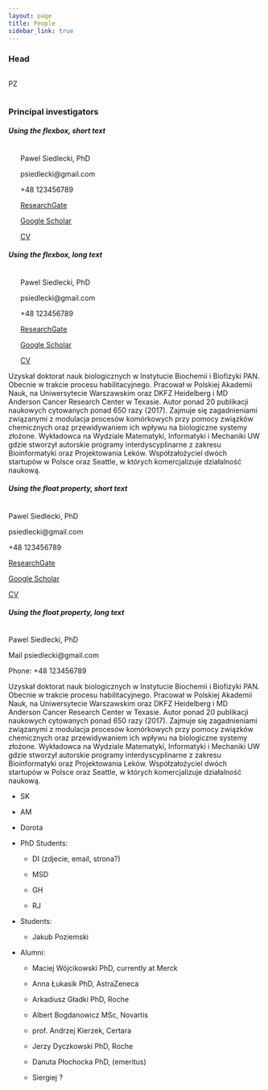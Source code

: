```yaml
---
layout: page
title: People
sidebar_link: true
---
```


### Head

<div style="overflow: auto">
  <img src="https://placehold.it/200x200" alt="" style="float:left; margin-right: 20px">
  <p>PZ</p>
</div>


### Principal investigators

##### Using the flexbox, short text

<div class="flex-container">
  <img src="https://placehold.it/200x200" alt="">
  <ul style="list-style-type:none;">
    <li><p style="margin-bottom: 0px;">Pawel Siedlecki, PhD</p></li>
    <li><p style="margin-bottom: 0px">psiedlecki@gmail.com</p></li>
    <li><p style="margin-bottom: 0px">+48 123456789</p></li>
    <li><p style="margin-bottom: 0px"><a href="https://www.researchgate.net/profile/Pawel_Siedlecki">ResearchGate</a></p></li>
    <li><p style="margin-bottom: 0px"><a href="https://scholar.google.pl/citations?user=4MGHwSYAAAAJ&hl=en">Google Scholar</a></p></li>
    <li><p style="margin-bottom: 0px"><a href="http://webjeda.com/online-cv/">CV</a></p></li>
</ul>
</div>

##### Using the flexbox, long text

<div class="flex-container">
  <img src="https://placehold.it/200x200" alt="">
  <ul style="list-style-type:none;">
    <li><p style="margin-bottom: 0px;">Pawel Siedlecki, PhD</p></li>
    <li><p style="margin-bottom: 0px">psiedlecki@gmail.com</p></li>
    <li><p style="margin-bottom: 0px">+48 123456789</p></li>
    <li><p style="margin-bottom: 0px"><a href="https://www.researchgate.net/profile/Pawel_Siedlecki">ResearchGate</a></p></li>
    <li><p style="margin-bottom: 0px"><a href="https://scholar.google.pl/citations?user=4MGHwSYAAAAJ&hl=en">Google Scholar</a></p></li>
    <li><p style="margin-bottom: 0px"><a href="http://webjeda.com/online-cv/">CV</a></p></li>
</ul>
</div>
<p>Uzyskał doktorat nauk biologicznych w Instytucie Biochemii i Biofizyki PAN. Obecnie w trakcie procesu habilitacyjnego. Pracował w Polskiej Akademii Nauk, na Uniwersytecie Warszawskim oraz DKFZ Heidelberg i MD Anderson Cancer Research Center w Texasie. Autor ponad 20 publikacji naukowych cytowanych ponad 650 razy (2017). Zajmuje się zagadnieniami związanymi z modulacja procesów komórkowych przy pomocy związków chemicznych oraz przewidywaniem ich wpływu na biologiczne systemy złożone. Wykładowca na Wydziale Matematyki, Informatyki i Mechaniki UW gdzie stworzył autorskie programy interdyscyplinarne z zakresu Bioinformatyki oraz Projektowania Leków. Współzałożyciel dwóch startupów w Polsce oraz Seattle, w których komercjalizuje działalność naukową.</p>

##### Using the float property, short text

<div class="float-container">
  <img src="https://placehold.it/200x200" alt="">
  <p style="margin-bottom: 0px;">Pawel Siedlecki, PhD</p>
  <p style="margin-bottom: 0px">psiedlecki@gmail.com</p>
  <p style="margin-bottom: 0px">+48 123456789</p>
  <p style="margin-bottom: 0px"><a href="https://www.researchgate.net/profile/Pawel_Siedlecki">ResearchGate</a></p>
  <p style="margin-bottom: 0px"><a href="https://scholar.google.pl/citations?user=4MGHwSYAAAAJ&hl=en">Google Scholar</a></p>
  <p style="margin-bottom: 0px"><a href="http://webjeda.com/online-cv/">CV</a></p>
</div>

##### Using the float property, long text

<div class="float-container">
  <img src="https://placehold.it/200x200" alt="">
  <p>Pawel Siedlecki, PhD</p>
  <p>Mail psiedlecki@gmail.com</p>
  <p>Phone: +48 123456789</p>
  <p>Uzyskał doktorat nauk biologicznych w Instytucie Biochemii i Biofizyki PAN. Obecnie w trakcie procesu habilitacyjnego. Pracował w Polskiej Akademii Nauk, na Uniwersytecie Warszawskim oraz DKFZ Heidelberg i MD Anderson Cancer Research Center w Texasie. Autor ponad 20 publikacji naukowych cytowanych ponad 650 razy (2017). Zajmuje się zagadnieniami związanymi z modulacja procesów komórkowych przy pomocy związków chemicznych oraz przewidywaniem ich wpływu na biologiczne systemy złożone. Wykładowca na Wydziale Matematyki, Informatyki i Mechaniki UW gdzie stworzył autorskie programy interdyscyplinarne z zakresu Bioinformatyki oraz Projektowania Leków. Współzałożyciel dwóch startupów w Polsce oraz Seattle, w których komercjalizuje działalność naukową.</p>
</div>

  - SK

 - AM

 - Dorota

- PhD Students:

  - DI (zdjecie, email, strona?)

  - MSD

  - GH

  - RJ

- Students:

  - Jakub Poziemski

- Alumni:

  - Maciej Wójcikowski PhD, currently at Merck

  - Anna Łukasik PhD, AstraZeneca

  - Arkadiusz Gładki PhD, Roche

  - Albert Bogdanowicz MSc,  Novartis

  - prof. Andrzej Kierzek, Certara

  - Jerzy Dyczkowski PhD, Roche

  - Danuta Płochocka PhD, (emeritus)

  - Siergiej ?
